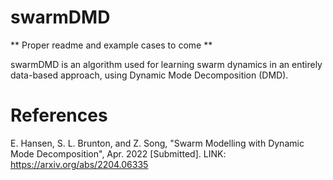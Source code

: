 # swarmDMD

** Proper readme and example cases to come **

swarmDMD is an algorithm used for learning swarm dynamics in an entirely data-based approach, using Dynamic Mode Decomposition (DMD). 

# References
E. Hansen, S. L. Brunton, and Z. Song, "Swarm Modelling with Dynamic Mode Decomposition", Apr. 2022 [Submitted]. LINK: https://arxiv.org/abs/2204.06335 
